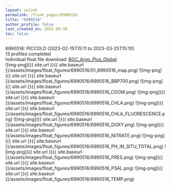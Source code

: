 ```yaml
---
layout: splash
permalink: /float_pages/6990516/
title: "6990516"
author_profile: false
last_created_on: 2025-09-30
toc: false
---
```

 
6990516: PICCOLO (2023-02-15T15:11 to 2023-03-25T15:10)\
13 profiles completed\
Individual float file download: [BGC_Argo_Plus_Global](https://ftp.soest.hawaii.edu/bgc_argo_plus/Individual_Floats/outliers_removed/6990516_Sprof_processed.nc)\
![img-png]({{ site.url }}{{ site.baseurl }}/assets/images/float_figures/6990516/01_6990516_map.png)
![img-png]({{ site.url }}{{ site.baseurl }}/assets/images/float_figures/6990516/6990516_BBP700.png)
![img-png]({{ site.url }}{{ site.baseurl }}/assets/images/float_figures/6990516/6990516_CDOM.png)
![img-png]({{ site.url }}{{ site.baseurl }}/assets/images/float_figures/6990516/6990516_CHLA.png)
![img-png]({{ site.url }}{{ site.baseurl }}/assets/images/float_figures/6990516/6990516_CHLA_FLUORESCENCE.png)
![img-png]({{ site.url }}{{ site.baseurl }}/assets/images/float_figures/6990516/6990516_DOXY.png)
![img-png]({{ site.url }}{{ site.baseurl }}/assets/images/float_figures/6990516/6990516_NITRATE.png)
![img-png]({{ site.url }}{{ site.baseurl }}/assets/images/float_figures/6990516/6990516_PH_IN_SITU_TOTAL.png)
![img-png]({{ site.url }}{{ site.baseurl }}/assets/images/float_figures/6990516/6990516_PRES.png)
![img-png]({{ site.url }}{{ site.baseurl }}/assets/images/float_figures/6990516/6990516_PSAL.png)
![img-png]({{ site.url }}{{ site.baseurl }}/assets/images/float_figures/6990516/6990516_TEMP.png)
